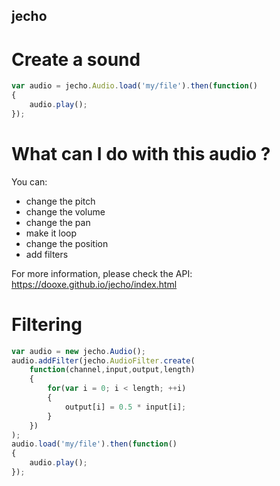 jecho
---

# Create a sound
```javascript
var audio = jecho.Audio.load('my/file').then(function()
{
	audio.play();
});
```

# What can I do with this audio ?
You can:
* change the pitch
* change the volume
* change the pan
* make it loop
* change the position
* add filters

For more information, please check the API:
https://dooxe.github.io/jecho/index.html

# Filtering
```javascript
var audio = new jecho.Audio();
audio.addFilter(jecho.AudioFilter.create(
	function(channel,input,output,length)
	{
		for(var i = 0; i < length; ++i)
		{
			output[i] = 0.5 * input[i];
		}
	})
);
audio.load('my/file').then(function()
{
	audio.play();
});
```
